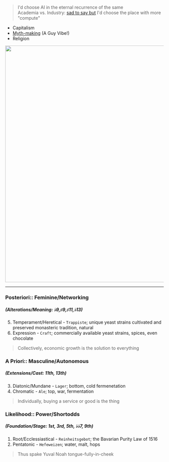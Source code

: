 > I'd choose AI in the eternal recurrence of the same     
Academia vs. Industry: [sad to say but](https://www.youtube.com/watch?v=GLKoDkbS1Cg) I'd choose the place with more "compute"

- Capitalism
- [Myth-making](https://www.youtube.com/watch?v=TYAKHLrr51w) (A Guy Vibe!)
- Religion


<p align="center">
  <img src="https://jhustata.github.io/basic/_images/931e5210b5af8aebf9a0ddf56abccf41d6a44d371877c6f1d6db6a58d81cef4d.png" width="750"/>
</p>

---

### Posteriori:: Feminine/Networking
##### (Alterations/Meaning: ♭9,♯9,♯11,♭13) 
5. Temperament/Heretical - `Trappiste`; unique yeast strains cultivated and preserved monasteric tradition, natural
6. Expression - `Craft`; commercially available yeast strains, spices, even chocolate
> Collectively, economic growth is the solution to everything
### A Priori:: Masculine/Autonomous
##### (Extensions/Cast: 11th, 13th)
3. Diatonic/Mundane - `Lager`; bottom, cold fermenetation
4. Chromatic - `Ale`; top, war, fermentation
> Individually, buying a service or good is the thing
### Likelihood:: Power/Shortodds
##### (Foundation/Stage: 1st, 3rd, 5th, ♭♭7, 9th)
1. Root/Ecclessiastical - `Reinheitsgebot`; the Bavarian Purity Law of 1516
2. Pentatonic - `Hefeweizen`; water, malt, hops
>  Thus spake Yuval Noah tongue-fully-in-cheek

 
